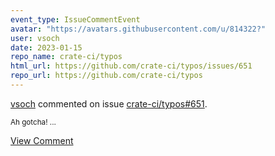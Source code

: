 ```yaml
---
event_type: IssueCommentEvent
avatar: "https://avatars.githubusercontent.com/u/814322?"
user: vsoch
date: 2023-01-15
repo_name: crate-ci/typos
html_url: https://github.com/crate-ci/typos/issues/651
repo_url: https://github.com/crate-ci/typos
---
```


<a href='https://github.com/vsoch' target='_blank'>vsoch</a> commented on issue <a href='https://github.com/crate-ci/typos/issues/651' target='_blank'>crate-ci/typos#651</a>.

<small>Ah gotcha! ...</small>

<a href='https://github.com/crate-ci/typos/issues/651' target='_blank'>View Comment</a>
